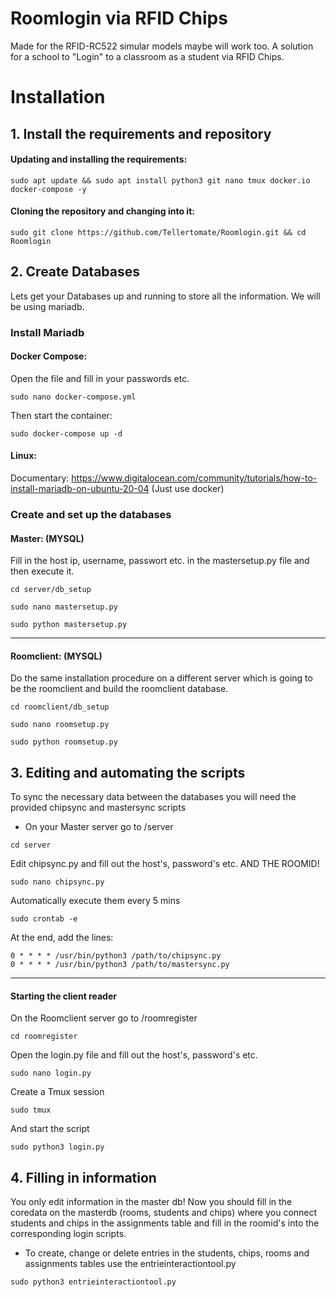 # Roomlogin via RFID Chips
Made for the RFID-RC522 simular models maybe will work too.
A solution for a school to "Login" to a classroom as a student via RFID Chips.



# Installation

## 1. Install the requirements and repository
#### Updating and installing the requirements:
```
sudo apt update && sudo apt install python3 git nano tmux docker.io docker-compose -y
```
#### Cloning the repository and changing into it:
```
sudo git clone https://github.com/Tellertomate/Roomlogin.git && cd Roomlogin
```

## 2. Create Databases
Lets get your Databases up and running to store all the information.
We will be using mariadb.

### Install Mariadb
#### Docker Compose:
Open the file and fill in your passwords etc.
```
sudo nano docker-compose.yml
```
Then start the container:
```
sudo docker-compose up -d
```

#### Linux:
Documentary:
https://www.digitalocean.com/community/tutorials/how-to-install-mariadb-on-ubuntu-20-04
(Just use docker)

### Create and set up the databases
#### Master: (MYSQL)
Fill in the host ip, username, passwort etc. in the mastersetup.py file and then execute it.
```
cd server/db_setup
```
```
sudo nano mastersetup.py
```
```
sudo python mastersetup.py
```

---

#### Roomclient: (MYSQL)
Do the same installation procedure on a different server which is going to be the roomclient and build the roomclient database.
```
cd roomclient/db_setup
```
```
sudo nano roomsetup.py
```
```
sudo python roomsetup.py
```

## 3. Editing and automating the scripts
To sync the necessary data between the databases you will need the provided chipsync and mastersync scripts
- On your Master server go to /server
```
cd server
```
Edit chipsync.py and fill out the host's, password's etc. AND THE ROOMID!
```
sudo nano chipsync.py
```
Automatically execute them every 5 mins
```
sudo crontab -e
```
At the end, add the lines:
```
0 * * * * /usr/bin/python3 /path/to/chipsync.py
0 * * * * /usr/bin/python3 /path/to/mastersync.py
```
---

#### Starting the client reader
On the Roomclient server go to /roomregister
```
cd roomregister
```
Open the login.py file and fill out the host's, password's etc.
```
sudo nano login.py
```
Create a Tmux session
```
sudo tmux
```
And start the script
```
sudo python3 login.py
```

## 4. Filling in information
You only edit information in the master db! Now you should fill in the coredata on the masterdb (rooms, students and chips) where you connect students and chips in the assignments table and fill in the roomid's into the corresponding login scripts.
- To create, change or delete entries in the students, chips, rooms and assignments tables use the entrieinteractiontool.py
```
sudo python3 entrieinteractiontool.py
```



